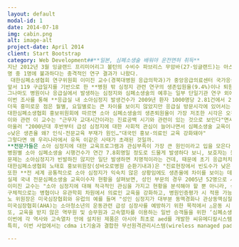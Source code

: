 ```yaml
---
layout: default
modal-id: 1
date: 2014-07-18
img: cabin.png
alt: image-alt
project-date: April 2014
client: Start Bootstrap
category: Web Development##**일본, 심폐소생술 배워야 운전면허 취득**
지난 2012년 3월 잉글랜드 프리미어리그 볼턴의 수비수 파브리스 무암바(27·잉글랜드)는 아스널과 FA컵 경기 도중 심장마비로 쓰러졌다. 심폐소생술을 거쳐 뛰기 시작한 심장이 이내 다시 멎는 위급한 상황이 78분이나 지속됐다. 절체절명의 순간이었지만 빠른 현장 대처 를 제공한다. 또 공과금 청구서에 심폐소생술 교육 광고를 넣고, 어린이 심폐소생술 학교도 운영한다. 이승준 대한심폐소생협회 홍보위원은 “캠페인 이전 20% 수준이던 애리조나주의 심폐소생술 시행률이 2배 가까이 올랐다”고 설명했다.
명 중 1명에 불과하다는 충격적인 연구 결과가 나왔다. 
 대한심폐소생협회 연구위원회 이미진 교수(경북대병원 응급의학과)가 중앙응급의료센터 국가응급환자정보시스템(NEDIS)으로부터 **2008년부터 2012년까지 소아 심정지 발생 현황과 예후를 조사한 결과, 전체 2970건 가운데 생존입원율과 퇴원율은 각각 36.2%와 12.8%로 확인됐다.**
앞서 119 구급일지를 기반으로 한 **병원 밖 심정지 관련 연구의 생존입원율(9.4%)이나 퇴원율(3.0%)에 비해서는 한결 나아졌다고 할 수 있지만 미국, 유럽 등 해외국과들과 비교하면 3분의1 수준에 불과한 수치다. **
그나마도 병원이나 응급실에서 발생하는 심정지와 심폐소생술의 예후는 일부 단일기관 연구 외에는 보고된 적이 없었는데, 소아는 세부분석에서 배제돼 왔을 뿐더러 병원 안 심정지는 통계자료조차 나와있지 않다.  
이번 조사를 통해 **응급실 내 소아심정지 발생건수가 2009년 환자 1000명당 2.81건에서 2012년 3.62명으로 지속 증가하는 패턴을 확인할 수 있었다.**
더욱 흥미로운 점은 월별, 요일별로는 큰 차이를 보이지 않았지만 응급실 방문시각에 있어서는 유독 생존예후에 취약한 시간대가 존재했다는 사실. 
대한심폐소생협회 홍보위원회에 따르면 소아 심폐소생술의 생존퇴원율이 가장 저조한 시각은 오전 7시~8시로 전체 평균(12.8%)의 절반도 못 미치는 5.4%를 기록했고, 새벽 0~2시, 새벽 5~6시, 저녁 6~7시에도 7~8%의 생존율을 보여 오후 4~5시(19.7%)와 극명한 대조를 이뤘다.
이와 관련 이 교수는 "근무자 교대시간이라는 진료공백 시기와 관련이 있는 것으로 보인다"면서 "야간근무 시 소생술 능력의 질적 양적 차이, 병원밖 심정지 상황의 늦은 발견 등도 영향이 있을 것"이라는 분석을 내놨다. 
아울러 "2000년대 후반부터 급성 심정지에 대한 사회적 관심이 늘어나면서 심폐소생술 교육이 양적, 질적으로 증가했지만 소아 심폐소생술의 경우 일반인 교육 중 일부 계층을 제외하고는 배제돼 있다"며 "영유아 보육시설에서조차 구조 및 응급처치 교육이 법제화 돼있지 않아 안타깝다"고 토로했다.
◇낮은 생존율 왜? 인식·전문교육 부재가 원인…"대국민 홍보·의료인 교육 강화돼야"
그렇다면 왜 우리나라에서 유독 이같은 사태가 초래된 것일까.
**전문가들은 소아 심정지에 대한 교육프로그램과 관심부족이 가장 큰 원인이라고 입을 모은다.**
병원별 소아 심폐소생술 시행건수가 연간 7.8회명일 정도로 드물게 발생하다 보니, 보호자는 물론 의료진들조차 이같은 상황에 당황하게 마련이라는 것. 노출기회가 적은 만큼 조기발견율이 떨어지고 처치도 지연되게 된다는 주장이다. 
문제는 소아심정지가 빈발하진 않지만 일단 발생하면 치명적이라는 건데, 때문에 초기 응급처치와 심폐소생술 , 나아가 심정지 발생 전 상황을 조기에 인지하고 발굴하는 것이 매우 중요하다. 심정지가 발생하기 전에 이를 예방하고, 빠른 시기에 심폐소생술을 시작하는 것이 환아의 예후를 결정 짓는 관건이 된다. 
대한심폐소생협회 노태호 홍보위원장(성바오로병원 순환기내과)은 "진료현장에서 빈도수가 낮은 사건일수록 교육과 훈련이 반복적으로 시행돼야 한다"며 "현재 우리나라에서는 일반인들의 교육과정에 영유아 및 소아 심정지 소생술 교육이 없을 뿐 아니라, 의료인들을 대상으로 한 심폐소생술 교육에서도 유사한 분위기가 지속되고 있다"고 지적했다. 
또한 **전 세계 공통적으로 소아 심정지가 익숙치 않은 상황임에도 생존율에 차이를 보이는 데에는 그만큼 인식이나 훈련, 교육이 미비하다는 영향이 크다고 덧붙였다.**
실제 국내 전문심폐소생술 교육이수자 현황을 살펴보면, 성인 부문의 경우 2005년 52명으로 시작했던 교육 이수생(ACLS)이 2014년 기준 4509명으로 대폭 늘어난 반면 소아 부문(PALS)에서는 2013년 191명, 2014년 194명으로 여전히 연간 200명에 못 미치는 수준임을 확인할 수 있다.
이미진 교수는 "소아 심정지에 대해 적극적인 관심을 가지고 현황을 분석해야 할 뿐 아니라, 성인에 집중된 심폐소생술 교육을 소아로 확대시켜야 한다"면서 "어린이집이나 보육시설 관계자를 포함해 의료인 전문교육도 권고수준 이상의 지속적인 인증관리가 필요하다"는 대안을 제시했다.
구체적으로는 병협이나 유관학회 차원에서 의료인 교육을 강화하고, 병원인증평가 시 적용 가능한 평가지표의 개발을 꼽았다. 
노 위원장은 미국심장협회와 유럽의 예를 들며 "성인 심정지가 대부분 동맥경화나 관상동맥심질환으로 인해 발생한다면 소아는 선천적, 유전적 원인이 크다는 점에서 발생기전 자체가 다르다. 소아청소년의 운동관련 급성 심장사를 예방하기 위해서는 스크리닝을 통해 심정지 고위험군을 선별하는 작업이 선행돼야 한다"고 제언했다. 
미국심장협회(AHA)는 소아청소년의 운동관련 급성 심장사를 예방하기 위한 목적에서 △운동 시 흉통이나 흉부 불쾌감 △원인 불명의 의식소실 △과도하며 설명이 어려운 호흡곤란이나 피로와 같은 개인의 병력과 가족력, 심장잡음 등 진찰 소견을 포함한 1
또, 교육을 받지 않은 역무원 및 승무원과 고속열차를 이용하는 일반 승객들을 위한 ‘심폐소생술 및 자동제세동기 사용법’ 교육동영상을 제작해 고속열차 역사와 고속열차 안에 설치돼 있는 tv를 통해 오는 7월부터 반복적으로 방영할 예정이다.
이번에 각 역사와 고속열차 안에 설치된 제품은 아시아 최초로 aed를 개발한 씨유메디칼시스템사의 i-pad(모델명 nf1200)로 국내 유일의 국산제품이다.
특히, 이번 사업에서는 cdma it기술과 결합한 무선원격관리시스템(wireless managed pad)을 개발해 응급환자 발생 시 구조서

---
```



